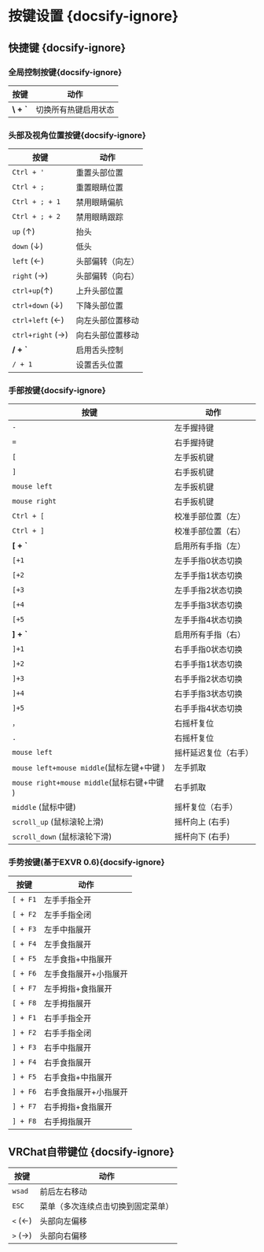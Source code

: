 # 按键设置 {docsify-ignore}
## 快捷键 {docsify-ignore}
### 全局控制按键{docsify-ignore}
| **按键**         | **动作**                      |
|------------------|---------------------------------|
| __\\ + `__         | 切换所有热键启用状态 |
### 头部及视角位置按键{docsify-ignore}
| **按键**           | **动作**                      |
|--------------------|---------------------------------|
| `Ctrl + '`         | 重置头部位置                   |
| `Ctrl + ;`         | 重置眼睛位置                   |
| `Ctrl + ; + 1`     | 禁用眼睛偏航                   |
| `Ctrl + ; + 2`     | 禁用眼睛跟踪                   |
| `up` (↑)           | 抬头                         |
| `down` (↓)         | 低头                            |
| `left`  (←)        | 头部偏转（向左）              |
| `right` (→)        | 头部偏转（向右）                 |
| `ctrl+up`(↑)       | 上升头部位置                  |
| `ctrl+down` (↓)    | 下降头部位置                     |
| `ctrl+left` (←)    | 向左头部位置移动                      |
| `ctrl+right` (→)   | 向右头部位置移动                      |
| __/ + `__          | 启用舌头控制                   |
| `/ + 1`            | 设置舌头位置                   |
### 手部按键{docsify-ignore}
| **按键**         | **动作**                      |
|-----------------|---------------------------------|
| `-`             | 左手握持键                       |
| `=`             | 右手握持键                       |
| `[`             | 左手扳机键                       |
| `]`             | 右手扳机键                       |
| `mouse left`  | 左手扳机键                       |
| `mouse right`  | 右手扳机键                       |
| `Ctrl + [`         | 校准手部位置（左）             |
| `Ctrl + ]`         | 校准手部位置（右）             |
|   __[ + `__             | 启用所有手指（左）                |
| `[+1`           | 左手手指0状态切换               |
| `[+2`           | 左手手指1状态切换              |
| `[+3`           | 左手手指2状态切换              |
| `[+4`           | 左手手指3状态切换              |
| `[+5`           | 左手手指4状态切换              |
|   __] + `__             | 启用所有手指（右）                |
| `]+1`           | 右手手指0状态切换              |
| `]+2`           | 右手手指1状态切换              |
| `]+3`           | 右手手指2状态切换              |
| `]+4`           | 右手手指3状态切换              |
| `]+5`           | 右手手指4状态切换              |
| `，`            |右摇杆复位    |
| `.`             | 右摇杆复位             |
| `mouse left`              | 摇杆延迟复位（右手）          |
| `mouse left+mouse middle`(鼠标左键+中键 )           | 左手抓取               |
| `mouse right+mouse middle`(鼠标右键+中键 )  |右手抓取    |
| `middle` (鼠标中键)           | 摇杆复位（右手）              |
| `scroll_up` (鼠标滚轮上滑)    | 摇杆向上 (右手)                    |
| `scroll_down` (鼠标滚轮下滑)  | 摇杆向下 (右手)                    |
### 手势按键(基于EXVR 0.6){docsify-ignore}
| **按键**         | **动作**                      |
|-----------------|---------------------------------|
| `[ + F1`           | 左手手指全开                   |
| `[ + F2`           | 左手手指全闭                   |
| `[ + F3`           | 左手中指展开                   |
| `[ + F4`           | 左手食指展开                   |
| `[ + F5`           | 左手食指+中指展开              |
| `[ + F6`           | 左手食指展开+小指展开          |
| `[ + F7`           | 左手拇指+食指展开              |
| `[ + F8`           | 左手拇指展开                   |
| `] + F1`           | 右手手指全开                   |
| `] + F2`           | 右手手指全闭                   |
| `] + F3`           | 右手中指展开                   |
| `] + F4`           | 右手食指展开                   |
| `] + F5`           | 右手食指+中指展开              |
| `] + F6`           | 右手食指展开+小指展开          |
| `] + F7`           | 右手拇指+食指展开              |
| `] + F8`           | 右手拇指展开                   |
## VRChat自带键位 {docsify-ignore}

| **按键**        | **动作**                         |
|-----------------|---------------------------------|
| `wsad`          | 前后左右移动                     |
| `ESC`           | 菜单（多次连续点击切换到固定菜单） |
| `<` (←)         | 头部向左偏移                     |
| `>` (→)         | 头部向右偏移                      |
